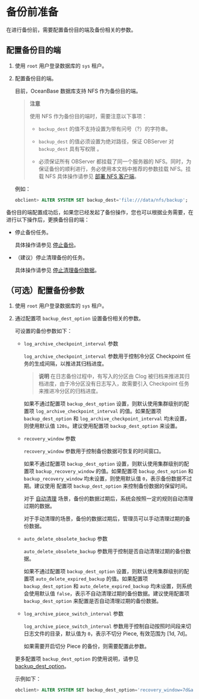 备份前准备
==========================

在进行备份前，需要配置备份目的端及备份相关的参数。

配置备份目的端
----------------------------

1. 使用 `root` 用户登录数据库的 `sys` 租户。

2. 配置备份目的端。

   目前，OceanBase 数据库支持 NFS 作为备份目的端。
  
   >**注意**
   >
   >使用 NFS 作为备份目的端时，需要注意以下事项：
   >
   >* `backup_dest` 的值不支持设置为带有问号（?）的字符串。
   >
   >* `backup_dest` 的值必须设置为绝对路径，保证 OBServer 对 `backup_dest` 具有写权限 。
   >
   >* 必须保证所有 OBServer 都挂载了同一个服务器的 NFS。同时，为保证备份的顺利进行，务必使用本文档中推荐的参数挂载 NFS。挂载 NFS 具体操作请参见 [部署 NFS 客户端](../2.deploy-nfs.md)。

   例如：

   ```sql
   obclient> ALTER SYSTEM SET backup_dest='file:///data/nfs/backup';
   ```

备份目的端配置成功后，如果您已经发起了备份操作，您也可以根据业务需要，在进行以下操作后，更换备份目的端：

* 停止备份任务。

  具体操作请参见 [停止备份](../../2.backup-and-recovery-management/5.routine-maintenance/2.force-stop-all-backup-related-tasks.md)。
  
* （建议）停止清理备份的任务。

  具体操作请参见 [停止清理备份数据](../3.cluster-level-data-backup/8.stop-clearing-backup-data.md)。
  
（可选）配置备份参数
-------------------------------

1. 使用 `root` 用户登录数据库的 `sys` 租户。

2. 通过配置项 `backup_dest_option` 设置备份相关的参数。

   可设置的备份参数如下：

   * `log_archive_checkpoint_interval` 参数

     `log_archive_checkpoint_interval` 参数用于控制冷分区 Checkpoint 任务的生成间隔，以推进其归档进度。

     >**说明**
     >在日志备份过程中，有写入的分区由 Clog 被归档来推进其归档进度，由于冷分区没有日志写入，故需要引入 Checkpoint 任务来推进冷分区的归档进度。

     如果不通过配置项 `backup_dest_option` 设置，则默认使用集群级别的配置项 `log_archive_checkpoint_interval` 的值。如果配置项 `backup_dest_option` 和 `log_archive_checkpoint_interval` 均未设置，则使用默认值 `120s`。建议使用配置项 `backup_dest_option` 来设置。

   * `recovery_window` 参数

     `recovery_window` 参数用于控制备份数据可恢复的时间窗口。

     如果不通过配置项 `backup_dest_option` 设置，则默认使用集群级别的配置项 `backup_recovery_window` 的值。如果配置项 `backup_dest_option` 和 `backup_recovery_window` 均未设置，则使用默认值 `0`，表示备份数据不过期。建议使用 配置项 `backup_dest_option` 来控制备份数据的保留时间。

     对于 [自动清理](../3.cluster-level-data-backup/6.automatically-clear-backup-data.md) 场景，备份的数据过期后，系统会按照一定的规则自动清理过期的数据。

     对于手动清理的场景，备份的数据过期后，管理员可以手动清理过期的备份数据。

   * `auto_delete_obsolete_backup` 参数

     `auto_delete_obsolete_backup` 参数用于控制是否自动清理过期的备份数据。

     如果不通过配置项 `backup_dest_option` 设置，则默认使用集群级别的配置项 `auto_delete_expired_backup` 的值。如果配置项 `backup_dest_option` 和 `auto_delete_expired_backup` 均未设置，则系统会使用默认值 `false`，表示不自动清理过期的备份数据。建议使用配置项 `backup_dest_option` 来配置是否自动清理过期的备份数据。

   * `log_archive_piece_switch_interval` 参数

     `log_archive_piece_switch_interval` 参数用于控制自动按照时间段来切日志文件的目录，默认值为 `0`，表示不切分 Piece, 有效范围为 \[1d, 7d\]。

     如果需要开启切分 Piece 的备份，则需要配置此参数。

   更多配置项 `backup_dest_option` 的使用说明，请参见 [backup_dest_option](../../../12.reference-guide/3.system-configuration-items/18.backup_dest_option.md)。

   示例如下：

   ```sql
   obclient> ALTER SYSTEM SET backup_dest_option='recovery_window=7d&auto_delete_obsolete_backup=true&log_archive_piece_switch_interval=1d';
   ```

